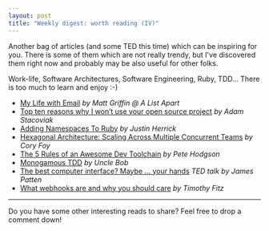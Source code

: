 ```yaml
---
layout: post
title: "Weekly digest: worth reading (IV)"
---
```


Another bag of articles (and some TED this time) which can be inspiring for you. There is some of them which are not really trendy, but I've discovered them right now and probably may be also useful for other folks.

Work-life, Software Architectures, Software Engineering, Ruby, TDD... There is too much to learn and enjoy :-)

* [My Life with Email](http://alistapart.com/column/my-life-with-email) *by Matt Griffin @ A List Apart*
* [Top ten reasons why I won’t use your open source project](http://thechangelog.com/top-ten-reasons-why-i-wont-use-your-open-source-project/) *by Adam Stacoviak*
* [Adding Namespaces To Ruby](http://blog.8thlight.com/justin-herrick/2014/03/07/adding-namespaces-to-ruby.html) *by Justin Herrick*
* [Hexagonal Architecture: Scaling Across Multiple Concurrent Teams](http://blog.coryfoy.com/2014/04/hexagonal-architecture-scaling-across-multiple-concurrent-teams/) *by Cory Foy*
* [The 5 Rules of an Awesome Dev Toolchain](http://blog.thepete.net/blog/2014/03/28/_-attributes-of-an-amazing-dev-toolchain/) *by Pete Hodgson*
* [Monogamous TDD](http://blog.8thlight.com/uncle-bob/2014/04/25/MonogamousTDD.html) *by Uncle Bob*
* [The best computer interface? Maybe ... your hands](http://www.ted.com/talks/james_patten_the_best_computer_interface_maybe_your_hands?awesm=on.ted.com_f0BbW&utm_content=awesm-publisher&utm_medium=on.ted.com-twitter&utm_source=t.co&utm_campaign=#t-359134) *TED talk by James Patten*
* [What webhooks are and why you should care](http://timothyfitz.com/2009/02/09/what-webhooks-are-and-why-you-should-care/) *by Timothy Fitz*

---

Do you have some other interesting reads to share? Feel free to drop a comment down!
